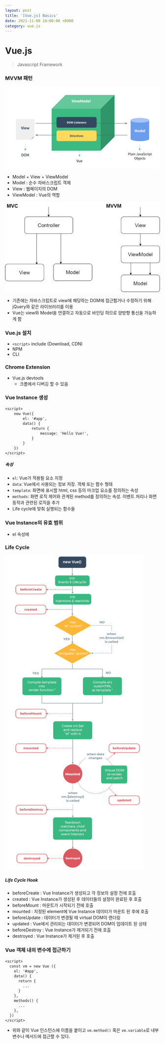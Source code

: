 ```yaml
---
layout: post
title: '[Vue.js] Basics'
date: 2021-11-08 18:00:00 +0900
category: vue.js
---
```


# Vue.js

> Javascript Framework



### MVVM 패턴

![MVVM](/assets/img/mvvm.png)

- Model + View + ViewModel
- Model : 순수 자바스크립트 객체
- View : 웹페이지의 DOM
- ViewModel : Vue의 역할



![mvcmvvm](/assets/img/mvcmvvm.png)

- 기존에는 자바스크립트로 view에 해당하는 DOM에 접근함거나 수정하기 위해 jQuery와 같은 라이브러리를 이용
- Vue는 view와 Model을 연결하고 자동으로 바인딩 하므로 양방향 통신을 가능하게 함



### Vue.js 설치

- `<script>` include (Download, CDN)
- NPM
- CLI



### Chrome Extension

- Vue.js devtools
  - 크롬에서 디버깅 할 수 있음



### Vue Instance 생성

```vue
<script>
	new Vue({
        el: '#app',
        data() {
            return {
                message: 'Hello Vue!',
            }
        }
    })
</script>
```

##### 속성

- `el`: Vue가 적용될 요소 지정
- `data`: Vue에서 사용되는 정보 저장. 객체 또는 함수 형태
- `template`: 화면에 표시할 html, css 등의 마크업 요소를 정의하는 속성
- `methods`: 화면 로직 제어와 관계된 method를 정의하는 속성. 이벤트 처리나 화면 동작과 관련된 로직을 추가
- Life cycle에 맞춰 실행되는 함수들



### Vue Instance의 유효 범위

- el 속성에 



### Life Cycle

![image-20211104171659932](/assets/img/image-20211104171659932.png)

##### Life Cycle Hook

- beforeCreate : Vue Instance가 생성되고 각 정보의 설정 전에 호출
- created : Vue Instance가 생성된 후 데이터들의 설정이 완료된 후 호출
- beforeMount : 마운트가 시작되기 전에 호출
- mounted : 지정된 element에 Vue Instance 데이터가 마운트 된 후에 호출
- beforeUpdate : 데이터가 변경될 때 virtual DOM이 랜더링
- updated : Vue에서 관리되는 데이터가 변경되어 DOM이 업데이트 된 상태
- beforeDestroy : Vue Instance가 제거되기 전에 호출
- destroyed : Vue Instance가 제거된 후 호출



### Vue 객체 내의 변수에 접근하기

```vue
<script>
  const vm = new Vue ({
    el: '#app',
    data() {
      return {
        ...
      }
    },
    methods() {
      ...
    },
  })
</script>
```

- 위와 같이 Vue 인스턴스에 이름을 붙이고 `vm.method()` 혹은 `vm.variable`로 내부 변수나 메서드에 접근할 수 있다.